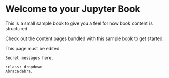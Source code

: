 Welcome to your Jupyter Book
============================

This is a small sample book to give you a feel for how book content is
structured.

Check out the content pages bundled with this sample book to get started.

This page must be edited.

```{toggle}
Secret messages here.
```

```{admonition} Magic!
:class: dropdown
Abracadabra.
```
